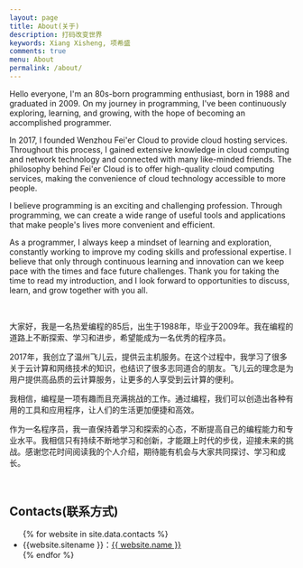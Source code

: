 ```yaml
---
layout: page
title: About(关于)
description: 打码改变世界
keywords: Xiang Xisheng, 项希盛
comments: true
menu: About
permalink: /about/
---
```


Hello everyone, I'm an 80s-born programming enthusiast, born in 1988 and graduated in 2009. On my journey in programming, I've been continuously exploring, learning, and growing, with the hope of becoming an accomplished programmer.

In 2017, I founded Wenzhou Fei'er Cloud to provide cloud hosting services. Throughout this process, I gained extensive knowledge in cloud computing and network technology and connected with many like-minded friends. The philosophy behind Fei'er Cloud is to offer high-quality cloud computing services, making the convenience of cloud technology accessible to more people.

I believe programming is an exciting and challenging profession. Through programming, we can create a wide range of useful tools and applications that make people's lives more convenient and efficient.

As a programmer, I always keep a mindset of learning and exploration, constantly working to improve my coding skills and professional expertise. I believe that only through continuous learning and innovation can we keep pace with the times and face future challenges. Thank you for taking the time to read my introduction, and I look forward to opportunities to discuss, learn, and grow together with you all.

<br />

大家好，我是一名热爱编程的85后，出生于1988年，毕业于2009年。我在编程的道路上不断探索、学习和进步，希望能成为一名优秀的程序员。

2017年，我创立了温州飞儿云，提供云主机服务。在这个过程中，我学习了很多关于云计算和网络技术的知识，也结识了很多志同道合的朋友。飞儿云的理念是为用户提供高品质的云计算服务，让更多的人享受到云计算的便利。

我相信，编程是一项有趣而且充满挑战的工作。通过编程，我们可以创造出各种有用的工具和应用程序，让人们的生活更加便捷和高效。

作为一名程序员，我一直保持着学习和探索的心态，不断提高自己的编程能力和专业水平。我相信只有持续不断地学习和创新，才能跟上时代的步伐，迎接未来的挑战。感谢您花时间阅读我的个人介绍，期待能有机会与大家共同探讨、学习和成长。

<br />

## Contacts(联系方式)

<ul>
{% for website in site.data.contacts %}
<li>{{website.sitename }}：<a href="{{ website.url }}" target="_blank">{{ website.name }}</a></li>
{% endfor %}
</ul>
